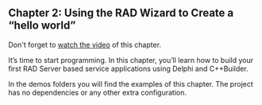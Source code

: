 ## Chapter 2: Using the RAD Wizard to Create a “hello world”

Don't forget to [watch the video](https://youtube.com/) of this chapter. 

It’s time to start programming. In this chapter, you’ll learn how to build your first RAD Server based service applications using Delphi and C++Builder. 

In the demos folders you will find the examples of this chapter. The project has no dependencies or any other extra configuration.

